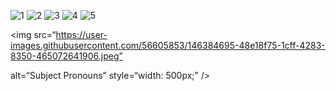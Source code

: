 ![1](https://user-images.githubusercontent.com/56605853/146384634-94e777f3-8f8f-485d-95c6-e07377def5af.jpeg)
![2](https://user-images.githubusercontent.com/56605853/146384653-5f857059-d229-4a47-94c2-bb8281096eea.jpeg)
![3](https://user-images.githubusercontent.com/56605853/146384667-04eb8532-d722-4d68-98a8-c326a939a06e.jpeg)
![4](https://user-images.githubusercontent.com/56605853/146384681-89fc771c-c46a-4287-aee1-ddda71258807.jpeg)
![5](https://user-images.githubusercontent.com/56605853/146384695-48e18f75-1cff-4283-8350-465072641906.jpeg)

<!-- ![Test Image 4](https://user-images.githubusercontent.com/56605853/146384695-48e18f75-1cff-4283-8350-465072641906.jpeg) -->
<img
src=“https://user-images.githubusercontent.com/56605853/146384695-48e18f75-1cff-4283-8350-465072641906.jpeg”

alt=“Subject Pronouns”
style=“width: 500px;”
/>
